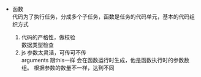 - 函数  
    代码为了执行任务，分成多个子任务，函数是任务的代码单元，基本的代码组织方式

    1. 代码的严格性，做校验  
        数据类型检查
    2. js 参数太灵活，可传可不传  
    arguments 跟this一样 会在函数运行时生成，他是函数执行时的参数数组。
    根据参数的数量不一样，达到不同